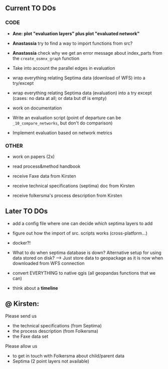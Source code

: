 ## Current TO DOs

### CODE

* **Ane: plot "evaluation layers" plus plot "evaluated network"**

* **Anastassia** try to find a way to import functions from src?

* **Anastassia** check why we get an error message about index_parts from the `create_osmnx_graph` function

* Take into account the parallel edges in evaluation

* wrap everything relating Septima data (download of WFS) into a try/except

* wrap everything relating Septima data (evaluation) into a try except (cases: no data at all; or data but df is empty)

* work on documentation

* Write an evaluation script (point of departure can be `_10_compare_networks`, but don't do comparison)

* Implement evaluation based on network metrics

### OTHER

* work on papers (2x)

* read process&method handbook

* receive Faxe data from Kirsten

* receive technical specifications (septima) doc from Kirsten

* receive folkersma's process description from Kirsten



## Later TO DOs

* add a config file where one can decide *which* septima layers to add

* figure out how the import of src. scripts works (cross-platform...)

* docker?!

* What to do when septima database is down? Alternative setup for using data stored on disk? --> Just store data to geopackage as it is now when downloaded from WFS connection

* convert EVERYTHING to native qgis (all geopandas functions that we can)

* think about a **timeline**

## @ Kirsten:

Please send us
- the technical specifications (from Septima)
- the process description (from Folkersma)
- the Faxe data set

Please allow us
- to get in touch with Folkersma about child/parent data
- Septima (2 point layers not available)